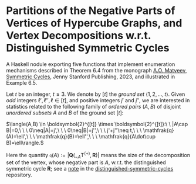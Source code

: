 # Partitions of the Negative Parts of Vertices of Hypercube Graphs, and Vertex Decompositions w.r.t. Distinguished Symmetric Cycles #

A Haskell nodule exporting five functions that implement enumeration
mechanisms described in Theorem 6.4 from the 
monograph [A.O. Matveev, Symmetric Cycles](https://www.jennystanford.com/), 
Jenny Stanford Publishing, 2023, and illustrated in Example 6.5.

Let $t$ be an integer, $t\geq 3$. We denote by $[t]$ the *ground set* $\langle 1,2,\ldots, t\rangle$.
Given *odd* integers $\ell',\ell'',\ell\in [t]$, 
and positive integers $j'$ and $j''$, we are interested in statistics 
related to the following family of *ordered pairs* $(A,B)$ 
of disjoint *unordered subsets* $A$ and $B$ of the ground set $[t]$:

$\langle(A,B) \in \boldsymbol{2}^{[t]} \times \boldsymbol{2}^{[t]}:\ \ |A\cap B|=0,\ \ \ 0\neq|A|=j',\ \ \ 0\neq|B|=j'',\ \ \ j'+j''\neq t,\ \ \ \mathfrak{q}(A)=\ell',\ \ \ \mathfrak{q}(B)=\ell'',\ \ \ \mathfrak{q}(A\dot\cup B)=\ell\rangle.$

Here the quantity $\mathfrak{q}(A):=|\boldsymbol{Q}({}_{-A}\mathrm{T}^{(+)},\boldsymbol{R})|$ means the size of the decomposition set of the vertex, whose negative part is $A$, w.r.t. the distinguished symmetric cycle $\boldsymbol{R}$; see a [note](https://github.com/andreyomatveev/distinguished-symmetric-cycles/blob/main/Matveev-DistinguishedSymmetricCycles-2022-07-13.pdf) in the [distinguished-symmetric-cycles](https://github.com/andreyomatveev/distinguished-symmetric-cycles) repository.
